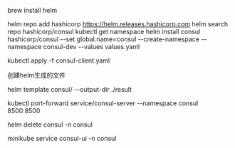 brew install helm

helm repo add hashicorp https://helm.releases.hashicorp.com
helm search repo hashicorp/consul
kubectl get namespace
helm install consul hashicorp/consul --set global.name=consul --create-namespace --namespace consul-dev --values values.yaml


kubectl apply -f consul-client.yaml


创建helm生成的文件

helm template consul/ --output-dir ./result

kubectl port-forward service/consul-server --namespace consul 8500:8500

helm delete consul -n consul

minikube service consul-ui -n consul